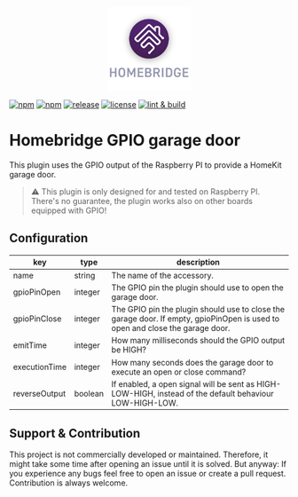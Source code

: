 <p align="center">

<img src="https://github.com/homebridge/branding/raw/master/logos/homebridge-wordmark-logo-vertical.png" width="150">

</p>

[![npm](https://badgen.net/npm/v/@silviokennecke/homebridge-gpio-garage-door/latest?icon=npm&label)](https://www.npmjs.com/package/@silviokennecke/homebridge-gpio-garage-door)
[![npm](https://badgen.net/npm/dt/@silviokennecke/homebridge-gpio-garage-door?label=downloads)](https://www.npmjs.com/package/@silviokennecke/homebridge-gpio-garage-door)
[![release](https://badgen.net/github/release/silviokennecke/homebridge-gpio-garage-door)](https://github.com/silviokennecke/homebridge-gpio-garage-door/releases)
[![license](https://badgen.net/github/license/silviokennecke/homebridge-gpio-garage-door)](https://github.com/silviokennecke/homebridge-gpio-garage-door/blob/main/LICENSE)
[![lint & build](https://github.com/silviokennecke/homebridge-gpio-garage-door/actions/workflows/build.yml/badge.svg)](https://github.com/silviokennecke/homebridge-gpio-garage-door/actions/workflows/build.yml)

# Homebridge GPIO garage door

This plugin uses the GPIO output of the Raspberry PI to provide a HomeKit garage door.

> :warning: This plugin is only designed for and tested on Raspberry PI.
> There's no guarantee, the plugin works also on other boards equipped with GPIO!

## Configuration

| key           | type    | description                                                                                                                   |
|---------------|---------|-------------------------------------------------------------------------------------------------------------------------------|
| name          | string  | The name of the accessory.                                                                                                    | 
| gpioPinOpen   | integer | The GPIO pin the plugin should use to open the garage door.                                                                   | 
| gpioPinClose  | integer | The GPIO pin the plugin should use to close the garage door. If empty, gpioPinOpen is used to open and close the garage door. | 
| emitTime      | integer | How many milliseconds should the GPIO output be HIGH?                                                                         | 
| executionTime | integer | How many seconds does the garage door to execute an open or close command?                                                    | 
| reverseOutput | boolean | If enabled, a open signal will be sent as HIGH-LOW-HIGH, instead of the default behaviour LOW-HIGH-LOW.                       |

## Support & Contribution

This project is not commercially developed or maintained.
Therefore, it might take some time after opening an issue until it is solved.
But anyway: If you experience any bugs feel free to open an issue or create a pull request.
Contribution is always welcome.
